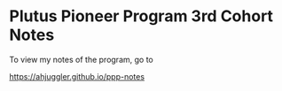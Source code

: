 # Plutus Pioneer Program 3rd Cohort Notes

To view my notes of the program, go to

https://ahjuggler.github.io/ppp-notes
